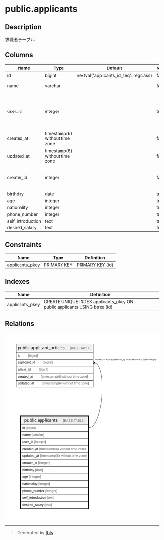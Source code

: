 # public.applicants

## Description

求職者テーブル

## Columns

| Name | Type | Default | Nullable | Children | Parents | Comment |
| ---- | ---- | ------- | -------- | -------- | ------- | ------- |
| id | bigint | nextval('applicants_id_seq'::regclass) | false | [public.applicant_articles](public.applicant_articles.md) |  |  |
| name | varchar |  | false |  |  | 求職者の名前 |
| user_id | integer |  | true |  |  | この求職者がアプリのユーザーである場合のID |
| created_at | timestamp(6) without time zone |  | false |  |  | 作成日時 |
| updated_at | timestamp(6) without time zone |  | false |  |  | 更新日時 |
| creater_id | integer |  | false |  |  | この求職者を作成したユーザーのID |
| birthday | date |  | true |  |  |  |
| age | integer |  | true |  |  |  |
| nationality | integer |  | true |  |  |  |
| phone_number | integer |  | true |  |  |  |
| self_introduction | text |  | true |  |  |  |
| desired_salary | text |  | true |  |  |  |

## Constraints

| Name | Type | Definition |
| ---- | ---- | ---------- |
| applicants_pkey | PRIMARY KEY | PRIMARY KEY (id) |

## Indexes

| Name | Definition |
| ---- | ---------- |
| applicants_pkey | CREATE UNIQUE INDEX applicants_pkey ON public.applicants USING btree (id) |

## Relations

![er](public.applicants.svg)

---

> Generated by [tbls](https://github.com/k1LoW/tbls)

